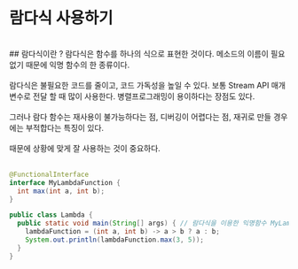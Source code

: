 # 람다식 사용하기
<br>
## 람다식이란 ?
람다식은 함수를 하나의 식으로 표현한 것이다. 메소드의 이름이 필요 없기 때문에 익명 함수의 한 종류이다.<br><br>
람다식은 불필요한 코드를 줄이고, 코드 가독성을 높일 수 있다. 보통 Stream API 매개변수로 전달 할 때 많이 사용한다. 병렬프로그래밍이 용이하다는 장점도 있다.<br><br>
그러나 람다 함수는 재사용이 불가능하다는 점, 디버깅이 어렵다는 점, 재귀로 만들 경우에는 부적합다는 특징이 있다. <br><br>
때문에 상황에 맞게 잘 사용하는 것이 중요하다. <br><br>

```java
@FunctionalInterface 
interface MyLambdaFunction { 
  int max(int a, int b); 
} 

public class Lambda { 
  public static void main(String[] args) { // 람다식을 이용한 익명함수 MyLambdaFunction 
    lambdaFunction = (int a, int b) -> a > b ? a : b; 
    System.out.println(lambdaFunction.max(3, 5)); 
  } 
}

```
